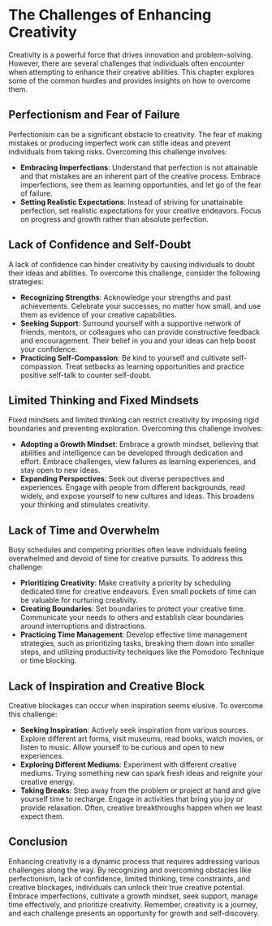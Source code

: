 The Challenges of Enhancing Creativity
===============================================

Creativity is a powerful force that drives innovation and problem-solving. However, there are several challenges that individuals often encounter when attempting to enhance their creative abilities. This chapter explores some of the common hurdles and provides insights on how to overcome them.

Perfectionism and Fear of Failure
---------------------------------

Perfectionism can be a significant obstacle to creativity. The fear of making mistakes or producing imperfect work can stifle ideas and prevent individuals from taking risks. Overcoming this challenge involves:

* **Embracing Imperfections**: Understand that perfection is not attainable and that mistakes are an inherent part of the creative process. Embrace imperfections, see them as learning opportunities, and let go of the fear of failure.
* **Setting Realistic Expectations**: Instead of striving for unattainable perfection, set realistic expectations for your creative endeavors. Focus on progress and growth rather than absolute perfection.

Lack of Confidence and Self-Doubt
---------------------------------

A lack of confidence can hinder creativity by causing individuals to doubt their ideas and abilities. To overcome this challenge, consider the following strategies:

* **Recognizing Strengths**: Acknowledge your strengths and past achievements. Celebrate your successes, no matter how small, and use them as evidence of your creative capabilities.
* **Seeking Support**: Surround yourself with a supportive network of friends, mentors, or colleagues who can provide constructive feedback and encouragement. Their belief in you and your ideas can help boost your confidence.
* **Practicing Self-Compassion**: Be kind to yourself and cultivate self-compassion. Treat setbacks as learning opportunities and practice positive self-talk to counter self-doubt.

Limited Thinking and Fixed Mindsets
-----------------------------------

Fixed mindsets and limited thinking can restrict creativity by imposing rigid boundaries and preventing exploration. Overcoming this challenge involves:

* **Adopting a Growth Mindset**: Embrace a growth mindset, believing that abilities and intelligence can be developed through dedication and effort. Embrace challenges, view failures as learning experiences, and stay open to new ideas.
* **Expanding Perspectives**: Seek out diverse perspectives and experiences. Engage with people from different backgrounds, read widely, and expose yourself to new cultures and ideas. This broadens your thinking and stimulates creativity.

Lack of Time and Overwhelm
--------------------------

Busy schedules and competing priorities often leave individuals feeling overwhelmed and devoid of time for creative pursuits. To address this challenge:

* **Prioritizing Creativity**: Make creativity a priority by scheduling dedicated time for creative endeavors. Even small pockets of time can be valuable for nurturing creativity.
* **Creating Boundaries**: Set boundaries to protect your creative time. Communicate your needs to others and establish clear boundaries around interruptions and distractions.
* **Practicing Time Management**: Develop effective time management strategies, such as prioritizing tasks, breaking them down into smaller steps, and utilizing productivity techniques like the Pomodoro Technique or time blocking.

Lack of Inspiration and Creative Block
--------------------------------------

Creative blockages can occur when inspiration seems elusive. To overcome this challenge:

* **Seeking Inspiration**: Actively seek inspiration from various sources. Explore different art forms, visit museums, read books, watch movies, or listen to music. Allow yourself to be curious and open to new experiences.
* **Exploring Different Mediums**: Experiment with different creative mediums. Trying something new can spark fresh ideas and reignite your creative energy.
* **Taking Breaks**: Step away from the problem or project at hand and give yourself time to recharge. Engage in activities that bring you joy or provide relaxation. Often, creative breakthroughs happen when we least expect them.

Conclusion
----------

Enhancing creativity is a dynamic process that requires addressing various challenges along the way. By recognizing and overcoming obstacles like perfectionism, lack of confidence, limited thinking, time constraints, and creative blockages, individuals can unlock their true creative potential. Embrace imperfections, cultivate a growth mindset, seek support, manage time effectively, and prioritize creativity. Remember, creativity is a journey, and each challenge presents an opportunity for growth and self-discovery.

